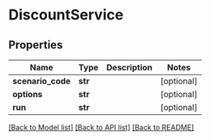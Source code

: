 # DiscountService

## Properties
Name | Type | Description | Notes
------------ | ------------- | ------------- | -------------
**scenario_code** | **str** |  | [optional] 
**options** | **str** |  | [optional] 
**run** | **str** |  | [optional] 

[[Back to Model list]](../README.md#documentation-for-models) [[Back to API list]](../README.md#documentation-for-api-endpoints) [[Back to README]](../README.md)


